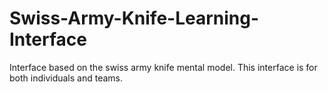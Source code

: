 # Swiss-Army-Knife-Learning-Interface
Interface based on the swiss army knife mental model.
This interface is for both individuals and teams.
